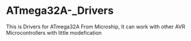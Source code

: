 # ATmega32A-_Drivers
This is Drivers for ATmega32A From Microship, It can work with other AVR Microcontrollers with little modefication

